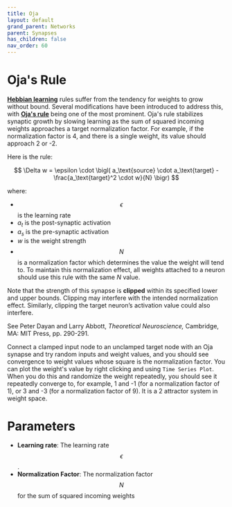 ```yaml
---
title: Oja
layout: default
grand_parent: Networks
parent: Synapses
has_children: false
nav_order: 60
---
```


# Oja's Rule

**[Hebbian learning](https://en.wikipedia.org/wiki/Hebbian_theory)** rules suffer from the tendency for weights to grow without bound. Several modifications have been introduced to address this, with **[Oja's rule](https://en.wikipedia.org/wiki/Oja%27s_rule)** being one of the most prominent.  Oja's rule stabilizes synaptic growth by slowing learning as the sum of squared incoming weights approaches a target normalization factor. For example, if the normalization factor is 4, and there is a single weight, its value should approach 2 or -2.

Here is the rule:

$$
\Delta w = \epsilon \cdot \bigl( a_\text{source}  \cdot a_\text{target} - \frac{a_\text{target}^2 \cdot w}{N} \bigr)
$$  


where:  
- $$\epsilon$$ is the learning rate
- *a<sub>t</sub>* is the post-synaptic activation  
- *a<sub>s</sub>* is the pre-synaptic activation  
- *w* is the weight strength  
- $$N$$ is a normalization factor which determines the value the weight will tend to. To maintain this normalization effect, all weights attached to a neuron should use this rule with the same *N* value.

Note that the strength of this synapse is **clipped** within its specified lower and upper bounds. Clipping may interfere with the intended normalization effect. Similarly, clipping the target neuron’s activation value could also interfere.

See Peter Dayan and Larry Abbott, *Theoretical Neuroscience,* Cambridge, MA: MIT Press, pp. 290-291.

Connect a clamped input node to an unclamped target node with an Oja synapse and try random inputs and weight values, and you should see convergence to weight values whose square is the normalization factor. You can plot the weight's value by right clicking and using `Time Series Plot`. When you do this and randomize the weight repeatedly, you should see it repeatedly converge to, for example, 1 and -1 (for a normalization factor of 1), or 3 and -3 (for a normalization factor of 9). It is a 2 attractor system in weight space. 

# Parameters
- **Learning rate**: The learning rate $$\epsilon$$.
- **Normalization Factor**: The normalization factor $$N$$ for the sum of squared incoming weights